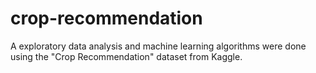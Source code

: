# crop-recommendation
A exploratory data analysis and machine learning algorithms were done using the "Crop Recommendation" dataset from Kaggle.
